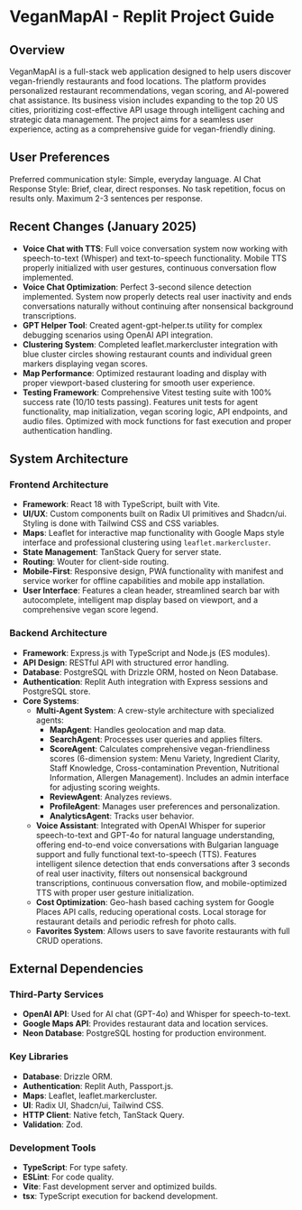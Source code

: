 # VeganMapAI - Replit Project Guide

## Overview
VeganMapAI is a full-stack web application designed to help users discover vegan-friendly restaurants and food locations. The platform provides personalized restaurant recommendations, vegan scoring, and AI-powered chat assistance. Its business vision includes expanding to the top 20 US cities, prioritizing cost-effective API usage through intelligent caching and strategic data management. The project aims for a seamless user experience, acting as a comprehensive guide for vegan-friendly dining.

## User Preferences
Preferred communication style: Simple, everyday language.
AI Chat Response Style: Brief, clear, direct responses. No task repetition, focus on results only. Maximum 2-3 sentences per response.

## Recent Changes (January 2025)
- **Voice Chat with TTS**: Full voice conversation system now working with speech-to-text (Whisper) and text-to-speech functionality. Mobile TTS properly initialized with user gestures, continuous conversation flow implemented.
- **Voice Chat Optimization**: Perfect 3-second silence detection implemented. System now properly detects real user inactivity and ends conversations naturally without continuing after nonsensical background transcriptions.
- **GPT Helper Tool**: Created agent-gpt-helper.ts utility for complex debugging scenarios using OpenAI API integration.
- **Clustering System**: Completed leaflet.markercluster integration with blue cluster circles showing restaurant counts and individual green markers displaying vegan scores.
- **Map Performance**: Optimized restaurant loading and display with proper viewport-based clustering for smooth user experience.
- **Testing Framework**: Comprehensive Vitest testing suite with 100% success rate (10/10 tests passing). Features unit tests for agent functionality, map initialization, vegan scoring logic, API endpoints, and audio files. Optimized with mock functions for fast execution and proper authentication handling.

## System Architecture

### Frontend Architecture
- **Framework**: React 18 with TypeScript, built with Vite.
- **UI/UX**: Custom components built on Radix UI primitives and Shadcn/ui. Styling is done with Tailwind CSS and CSS variables.
- **Maps**: Leaflet for interactive map functionality with Google Maps style interface and professional clustering using `leaflet.markercluster`.
- **State Management**: TanStack Query for server state.
- **Routing**: Wouter for client-side routing.
- **Mobile-First**: Responsive design, PWA functionality with manifest and service worker for offline capabilities and mobile app installation.
- **User Interface**: Features a clean header, streamlined search bar with autocomplete, intelligent map display based on viewport, and a comprehensive vegan score legend.

### Backend Architecture
- **Framework**: Express.js with TypeScript and Node.js (ES modules).
- **API Design**: RESTful API with structured error handling.
- **Database**: PostgreSQL with Drizzle ORM, hosted on Neon Database.
- **Authentication**: Replit Auth integration with Express sessions and PostgreSQL store.
- **Core Systems**:
    - **Multi-Agent System**: A crew-style architecture with specialized agents:
        - **MapAgent**: Handles geolocation and map data.
        - **SearchAgent**: Processes user queries and applies filters.
        - **ScoreAgent**: Calculates comprehensive vegan-friendliness scores (6-dimension system: Menu Variety, Ingredient Clarity, Staff Knowledge, Cross-contamination Prevention, Nutritional Information, Allergen Management). Includes an admin interface for adjusting scoring weights.
        - **ReviewAgent**: Analyzes reviews.
        - **ProfileAgent**: Manages user preferences and personalization.
        - **AnalyticsAgent**: Tracks user behavior.
    - **Voice Assistant**: Integrated with OpenAI Whisper for superior speech-to-text and GPT-4o for natural language understanding, offering end-to-end voice conversations with Bulgarian language support and fully functional text-to-speech (TTS). Features intelligent silence detection that ends conversations after 3 seconds of real user inactivity, filters out nonsensical background transcriptions, continuous conversation flow, and mobile-optimized TTS with proper user gesture initialization.
    - **Cost Optimization**: Geo-hash based caching system for Google Places API calls, reducing operational costs. Local storage for restaurant details and periodic refresh for photo calls.
    - **Favorites System**: Allows users to save favorite restaurants with full CRUD operations.

## External Dependencies

### Third-Party Services
- **OpenAI API**: Used for AI chat (GPT-4o) and Whisper for speech-to-text.
- **Google Maps API**: Provides restaurant data and location services.
- **Neon Database**: PostgreSQL hosting for production environment.

### Key Libraries
- **Database**: Drizzle ORM.
- **Authentication**: Replit Auth, Passport.js.
- **Maps**: Leaflet, leaflet.markercluster.
- **UI**: Radix UI, Shadcn/ui, Tailwind CSS.
- **HTTP Client**: Native fetch, TanStack Query.
- **Validation**: Zod.

### Development Tools
- **TypeScript**: For type safety.
- **ESLint**: For code quality.
- **Vite**: Fast development server and optimized builds.
- **tsx**: TypeScript execution for backend development.